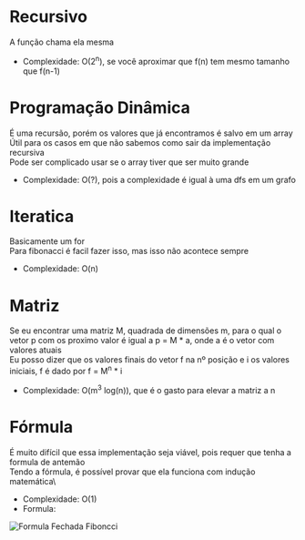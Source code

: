 # Recursivo
A função chama ela mesma

- Complexidade: O(2<sup>n</sup>), se você aproximar que f(n) tem mesmo tamanho que f(n-1)

# Programação Dinâmica
É uma recursão, porém os valores que já encontramos é salvo em um array\
Útil para os casos em que não sabemos como sair da implementação recursiva\
Pode ser complicado usar se o array tiver que ser muito grande

- Complexidade: O(?), pois a complexidade é igual à uma dfs em um grafo

# Iteratica
Basicamente um for\
Para fibonacci é facil fazer isso, mas isso não acontece sempre

- Complexidade: O(n)

# Matriz
Se eu encontrar uma matriz M, quadrada de dimensões m, para o qual o vetor p com os proximo valor é igual a p = M * a, onde a é o vetor com valores atuais\
Eu posso dizer que os valores finais do vetor f na nº posição e i os valores iniciais, f é dado por f = M<sup>n</sup> * i

- Complexidade: O(m<sup>3</sup> log(n)), que é o gasto para elevar a matriz a n

# Fórmula
É muito difícil que essa implementação seja viável, pois requer que tenha a formula de antemão\
Tendo a fórmula, é possível provar que ela funciona com indução matemática\

- Complexidade: O(1)
- Formula:
<img alt="Formula Fechada Fiboncci" src="http://latex.codecogs.com/svg.latex?f(n)=\frac{1}{\sqrt5}\left[\left(\frac{1+\sqrt5}{2}\right)^n-%20\left(\frac{1-\sqrt%205}{2}%20\right)^n\right]" border="0">
<!-- 
f(n) = (1 / sqrt(5)){[(1 + sqrt(5))/2]^n - [(1 - sqrt(5))/2]^n}
f(n) = \frac{1}{\sqrt 5} \left[ \left( \frac{1 + \sqrt 5}{2} \right)^n - \left( \frac{1 - \sqrt 5}{2} \right)^n \right]
 -->
